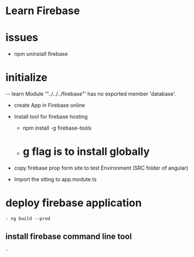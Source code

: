 # Learn Firebase

# issues
- npm uninstall firebase

# initialize
-- learn  Module '"../../../firebase"' has no exported member 'database'.
- create App in Firebase online
- Install tool for firebase hosting
    - npm install -g firebase-tools
    - # g flag is to install globally

- copy firebase prop form site to test Environment (SRC folder of angular)
- Import the stting to app.modute.ts 

# deploy firebase application
    - ng build --prod
## install firebase command line tool
    - 

